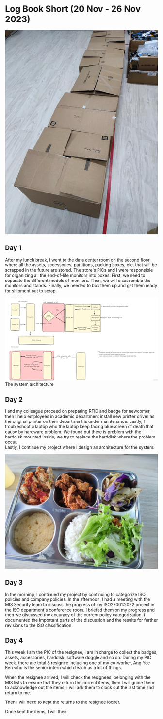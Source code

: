 # Log Book Short (20 Nov - 26 Nov 2023)

![|300](boxes.jpg)
## Day 1
After my lunch break, I went to the data center room on the second floor where all the assets, accessories, partitions, packing boxes, etc. that will be scrapped in the future are stored. The store's PICs and I were responsible for organizing all the end-of-life monitors into boxes. First, we need to separate the different models of monitors. Then, we will disassemble the monitors and stands. Finally, we needed to box them up and get them ready for shipment out to scrap.


![|400](flow.png) 
The system architecture

## Day 2
I and my colleague proceed on preparing RFID and badge for newcomer, then I help employees in academic department install new printer driver as the original printer on their department is under maintenance. Lastly, I troubleshoot a laptop who the laptop keep facing bluescreen of death that cause by hardware problem. We found out there is problem with the harddisk mounted inside, we try to replace the harddisk where the problem occur.  
Lastly, I continue my project where I design an architecture for the system. 

![|500](Meal%201.jpg)
## Day 3
In the morning, I continued my project by continuing to categorize ISO policies and company policies.
In the afternoon, I had a meeting with the MIS Security team to discuss the progress of my ISO27001:2022 project in the ISO department's conference room. I briefed them on my progress and then we discussed the accuracy of the current policy categorization. I documented the important parts of the discussion and the results for further revisions to the ISO classification.


## Day 4
This week I am the PIC of the resignee, I am in charge to collect the badges, assets, accessories, harddisk,  software doggle and so on. During my PIC week, there are total 8 resignee including one of my co-worker, Ang Yee Ken who is the senior intern which teach us a lot of things. 

When the resignee arrived, I will check the resignees' belonging with the MIS lists to ensure that they return the correct items, then I will guide them to acknowledge out the items. I will ask them to clock out the last time and return to me.

Then I will need to kept the returns to the resignee locker. 

Once kept the items, I will then 


